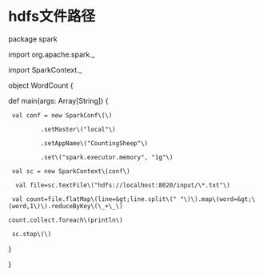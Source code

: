 # hdfs文件路径

package spark



import org.apache.spark.\_

import SparkContext.\_

object WordCount {

   def main\(args: Array\[String\]\) {

     val conf = new SparkConf\(\)

             .setMaster\("local"\)

             .setAppName\("CountingSheep"\)

             .set\("spark.executor.memory", "1g"\)

     val sc = new SparkContext\(conf\)

      val file=sc.textFile\("hdfs://localhost:8020/input/\*.txt"\)

     val count=file.flatMap\(line=&gt;line.split\(" "\)\).map\(word=&gt;\(word,1\)\).reduceByKey\(\_+\_\)

    count.collect.foreach\(println\)

     sc.stop\(\)

 }

}

